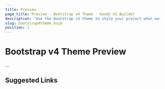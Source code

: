 ```yaml
---
title: Preview
page_title: Preview - Bootstrap v4 Theme - Kendo UI Builder
description: "Use the Bootstrap v3 theme to style your project when working the Kendo UI Builder tool for creating and managing Angular and AngularJS-based web applications."
slug: bootstrap4theme_kuib
position: 1
---
```


# Bootstrap v4 Theme Preview

...

## Suggested Links
